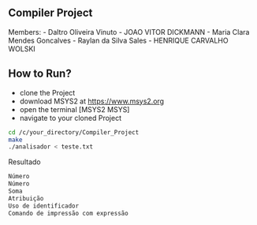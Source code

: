 ## Compiler Project

Members:
	- Daltro Oliveira Vinuto
 	- JOAO VITOR DICKMANN
 	- Maria Clara Mendes Goncalves
  	- Raylan da Silva Sales
   	- HENRIQUE CARVALHO WOLSKI

## How to Run?

- clone the Project  
- download MSYS2 at https://www.msys2.org  
- open the terminal [MSYS2 MSYS]  
- navigate to your cloned Project  

```bash
cd /c/your_directory/Compiler_Project
make
./analisador < teste.txt
```
Resultado
```bash
Número
Número
Soma
Atribuição
Uso de identificador
Comando de impressão com expressão
```
